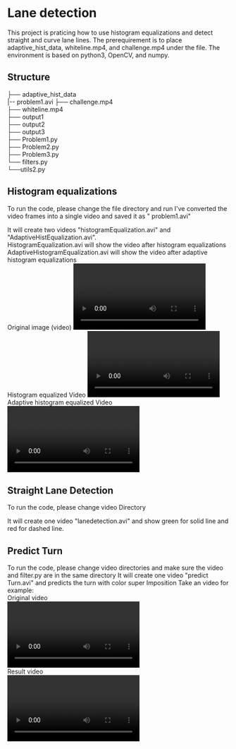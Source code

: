 # Lane detection 
This project is praticing how to use histogram equalizations and detect straight and curve lane lines.
The prerequirement is to place adaptive_hist_data, whiteline.mp4, and challenge.mp4 under the file.
The environment is based on python3, OpenCV, and numpy.
## Structure
├── adaptive_hist_data  
|-- problem1.avi
├── challenge.mp4  
├── whiteline.mp4  
├── output1  
├── output2  
├── output3  
├── Problem1.py  
├── Problem2.py  
├── Problem3.py  
└── filters.py  
└──utils2.py

## Histogram equalizations
To run the code, please change the file directory and run
I've converted the video frames into a single video and saved it as " problem1.avi"

It will create two videos "histogramEqualization.avi" and "AdaptiveHistEqualization.avi".  
HistogramEqualization.avi will show the video after histogram equalizations  
AdaptiveHistogramEqualization.avi will show the video after adaptive histogram equalizations  
Original image (video)
![](output1/problem1.avi) 
Histogram equalized Video
![](output1/HistogramEqualization.avi) 
Adaptive histogram equalized Video
![](output1/AdaptiveHistogramEqualization.avi) 
## Straight Lane Detection  
To run the code, please change video Directory

It will create one video "lanedetection.avi" and show green for solid line and red for dashed line.  

## Predict Turn  
To run the code, please change video directories and make sure the video and filter.py are in the same directory
It will create one video "predict Turn.avi" and predicts the turn with color super Imposition
Take an video for example:  
Original video  
![](output3/test1.avi)   
Result video  
![](output3/result.avi) 
